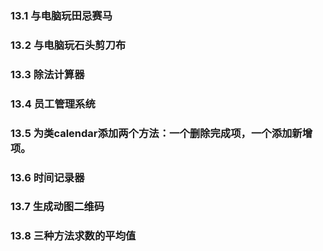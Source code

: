 ### 13.1 与电脑玩田忌赛马

### 13.2 与电脑玩石头剪刀布

### 13.3 除法计算器

### 13.4 员工管理系统

### 13.5 为类calendar添加两个方法：一个删除完成项，一个添加新增项。

### 13.6 时间记录器

### 13.7 生成动图二维码

### 13.8 三种方法求数的平均值
